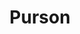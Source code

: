 ---
title: "Purson"
summary: "Psychedelic rock band from Southend-On-Sea, England. Final line-up: Rosalie Cunningham - vocals, guitar George Hudson - lead guitar, backing vocals Samuel Shove - Keyboards Justin Smith - bass Raphael Mura - drums Former members: Ed Turner - bass, guitar, percussion Barnaby Maddick - bass Jack Hobbs - drums James Last - drums During a UK tour in which a number of shows were cancelled, Purson announced that their 15 December 2016 London show at venue 'The Lexington' would be the band's last. Rosalie Cunningham, George Hudson, Samuel Shove, Justin Smith and Raphael Mura were joined by Jack Hobbs on Electric Piano for that show an hour after which the band's facebook page proclaimed: \"Thank you and goodnight.\" No explanation for the decision was made public. Rosalie Cunningham subsequently released a solo album."
image: "purson.jpg"
apple_music_artist_url: "https://music.apple.com/gb/artist/purson/516682295"
wikipedia_url: "none"
---